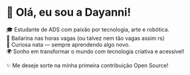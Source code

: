 # 👋 Olá, eu sou a Dayanni!

🎓 Estudante de ADS com paixão por tecnologia, arte e robótica.  
💃 Bailarina nas horas vagas (ou talvez nem tão vagas assim rs)  
🧠 Curiosa nata — sempre aprendendo algo novo.  
🌍 Sonho em transformar o mundo com tecnologia criativa e acessível!

✨ Me deseje sorte na minha primeira contribuição Open Source!
